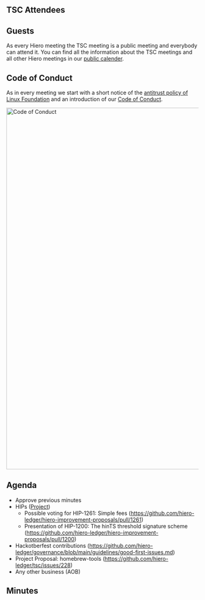 ## TSC Attendees

## Guests

As every Hiero meeting the TSC meeting is a public meeting and everybody can attend it.
You can find all the information about the TSC meetings and all other Hiero meetings in our [public calender](https://zoom-lfx.platform.linuxfoundation.org/meetings/hiero?view=week).

## Code of Conduct

As in every meeting we start with a short notice of the [antitrust policy of Linux Foundation](https://www.linuxfoundation.org/legal/antitrust-policy)
and an introduction of our [Code of Conduct](https://www.lfdecentralizedtrust.org/code-of-conduct).

<img width="945" alt="Code of Conduct" src="https://github.com/user-attachments/assets/3a187bc9-65ae-461e-bb46-7ce0db8e32cf">

## Agenda

- Approve previous minutes
- HIPs ([Project](https://github.com/orgs/hiero-ledger/projects/31/views/1?sortedBy%5Bdirection%5D=asc&sortedBy%5BcolumnId%5D=Status))
  - Possible voting for HIP-1261: Simple fees (https://github.com/hiero-ledger/hiero-improvement-proposals/pull/1261)
  - Presentation of  HIP-1200: The hinTS threshold signature scheme (https://github.com/hiero-ledger/hiero-improvement-proposals/pull/1200)
- Hackotberfest contributions (https://github.com/hiero-ledger/governance/blob/main/guidelines/good-first-issues.md)
- Project Proposal: homebrew-tools (https://github.com/hiero-ledger/tsc/issues/228)
- Any other business (AOB)

## Minutes
